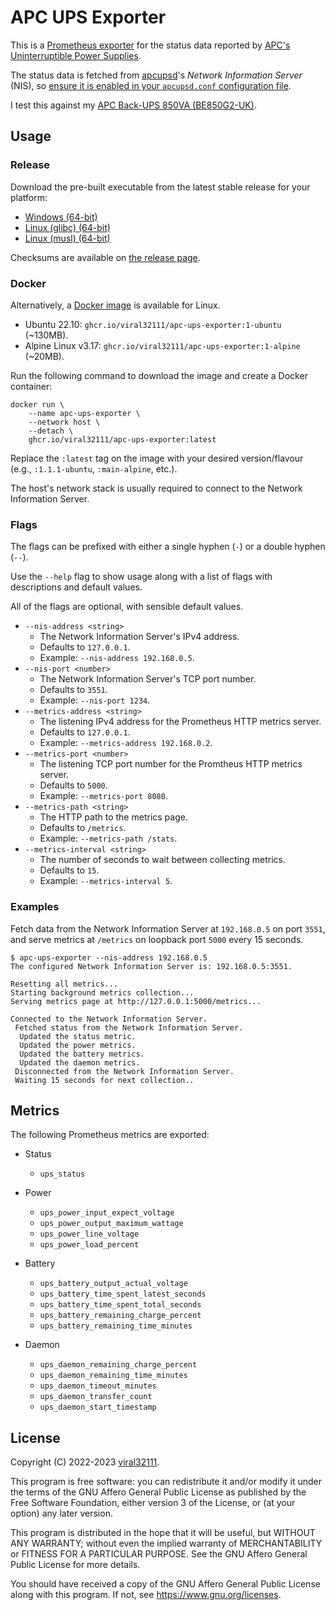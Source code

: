 # APC UPS Exporter

This is a [Prometheus exporter](https://prometheus.io/docs/instrumenting/exporters/) for the status data reported by [APC's Uninterruptible Power Supplies](https://www.apc.com/uk/en/).

The status data is fetched from [apcupsd](http://www.apcupsd.org/)'s *Network Information Server* (NIS), so [ensure it is enabled in your `apcupsd.conf` configuration file](http://www.apcupsd.org/manual/manual.html#configuration-directives-used-by-the-network-information-server).

I test this against my [APC Back-UPS 850VA (BE850G2-UK)](https://www.apc.com/shop/uk/en/products/APC-Back-UPS-850VA-230V-USB-Type-C-and-A-charging-ports-8-BS-1363-outlets-2-surge-/P-BE850G2-UK).

## Usage

### Release

Download the pre-built executable from the latest stable release for your platform:

* [Windows (64-bit)](https://github.com/viral32111/apc-ups-exporter/releases/latest/download/apc-ups-exporter-windows-amd64.exe)
* [Linux (glibc) (64-bit)](https://github.com/viral32111/apc-ups-exporter/releases/latest/download/apc-ups-exporter-linux-amd64-glibc)
* [Linux (musl) (64-bit)](https://github.com/viral32111/apc-ups-exporter/releases/latest/download/apc-ups-exporter-linux-amd64-musl)

Checksums are available on [the release page](https://github.com/viral32111/apc-ups-exporter/releases/latest).

### Docker

Alternatively, a [Docker image](https://github.com/users/viral32111/packages/container/package/apc-ups-exporter) is available for Linux.

* Ubuntu 22.10: `ghcr.io/viral32111/apc-ups-exporter:1-ubuntu` (~130MB).
* Alpine Linux v3.17: `ghcr.io/viral32111/apc-ups-exporter:1-alpine` (~20MB).

Run the following command to download the image and create a Docker container:

```
docker run \
    --name apc-ups-exporter \
    --network host \
    --detach \
    ghcr.io/viral32111/apc-ups-exporter:latest
```

Replace the `:latest` tag on the image with your desired version/flavour (e.g., `:1.1.1-ubuntu`, `:main-alpine`, etc.).

The host's network stack is usually required to connect to the Network Information Server.

### Flags

The flags can be prefixed with either a single hyphen (`-`) or a double hyphen (`--`).

Use the `--help` flag to show usage along with a list of flags with descriptions and default values.

All of the flags are optional, with sensible default values.

* `--nis-address <string>`
  * The Network Information Server's IPv4 address.
  * Defaults to `127.0.0.1`.
  * Example: `--nis-address 192.168.0.5`.
* `--nis-port <number>`
  * The Network Information Server's TCP port number.
  * Defaults to `3551`.
  * Example: `--nis-port 1234`.
* `--metrics-address <string>`
  * The listening IPv4 address for the Prometheus HTTP metrics server.
  * Defaults to `127.0.0.1`.
  * Example: `--metrics-address 192.168.0.2`.
* `--metrics-port <number>`
  * The listening TCP port number for the Promtheus HTTP metrics server.
  * Defaults to `5000`.
  * Example: `--metrics-port 8080`.
* `--metrics-path <string>`
  * The HTTP path to the metrics page.
  * Defaults to `/metrics`.
  * Example: `--metrics-path /stats`.
* `--metrics-interval <string>`
  * The number of seconds to wait between collecting metrics.
  * Defaults to `15`.
  * Example: `--metrics-interval 5`.

### Examples

Fetch data from the Network Information Server at `192.168.0.5` on port `3551`, and serve metrics at `/metrics` on loopback port `5000` every 15 seconds.

```
$ apc-ups-exporter --nis-address 192.168.0.5
The configured Network Information Server is: 192.168.0.5:3551.

Resetting all metrics...
Starting background metrics collection...
Serving metrics page at http://127.0.0.1:5000/metrics...

Connected to the Network Information Server.
 Fetched status from the Network Information Server.
  Updated the status metric.
  Updated the power metrics.
  Updated the battery metrics.
  Updated the daemon metrics.
 Disconnected from the Network Information Server.
 Waiting 15 seconds for next collection..
```

## Metrics

The following Prometheus metrics are exported:

* Status
  * `ups_status`

* Power
  * `ups_power_input_expect_voltage`
  * `ups_power_output_maximum_wattage`
  * `ups_power_line_voltage`
  * `ups_power_load_percent`

* Battery
  * `ups_battery_output_actual_voltage`
  * `ups_battery_time_spent_latest_seconds`
  * `ups_battery_time_spent_total_seconds`
  * `ups_battery_remaining_charge_percent`
  * `ups_battery_remaining_time_minutes`

* Daemon
  * `ups_daemon_remaining_charge_percent`
  * `ups_daemon_remaining_time_minutes`
  * `ups_daemon_timeout_minutes`
  * `ups_daemon_transfer_count`
  * `ups_daemon_start_timestamp`

## License

Copyright (C) 2022-2023 [viral32111](https://viral32111.com).

This program is free software: you can redistribute it and/or modify
it under the terms of the GNU Affero General Public License as
published by the Free Software Foundation, either version 3 of the
License, or (at your option) any later version.

This program is distributed in the hope that it will be useful,
but WITHOUT ANY WARRANTY; without even the implied warranty of
MERCHANTABILITY or FITNESS FOR A PARTICULAR PURPOSE. See the
GNU Affero General Public License for more details.

You should have received a copy of the GNU Affero General Public License
along with this program. If not, see https://www.gnu.org/licenses.
